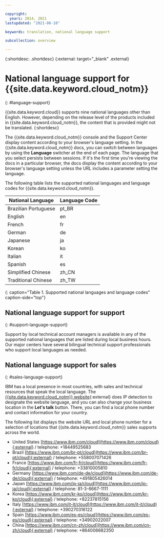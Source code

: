 ```yaml
---

copyright:
  years: 2014, 2021
lastupdated: "2021-06-10"

keywords: translation, national language support

subcollection: overview

---
```


{:shortdesc: .shortdesc}
{:external: target="_blank" .external}

# National language support for {{site.data.keyword.cloud_notm}}
{: #language-support}

{{site.data.keyword.cloud}} supports nine national languages other than English. However, depending on the release level of the products included in {{site.data.keyword.cloud_notm}}, the content that is provided might not be translated.
{:shortdesc}

The {{site.data.keyword.cloud_notm}} console and the Support Center display content according to your browser's language setting. In the {{site.data.keyword.cloud_notm}} docs, you can switch between languages by using the **Language** switcher at the end of each page. The language that you select persists between sessions. If it's the first time you're viewing the docs in a particular browser, the docs display the content according to your browser's language setting unless the URL includes a parameter setting the language.

The following table lists the supported national languages and language codes for {{site.data.keyword.cloud_notm}}.

| National Language | Language Code |
|----------|---------|
| Brazilian Portuguese | pt_BR |
| English | en |
| French | fr |
| German | de |
| Japanese | ja |
| Korean | ko |
| Italian | it |
| Spanish | es |
| Simplified Chinese | zh_CN |
| Traditional Chinese | zh_TW |
{: caption="Table 1. Supported national languages and language codes" caption-side="top"}

## National language support for support
{: #support-language-support}

Support by local technical account managers is available in any of the supported national languages that are listed during local business hours. Our major centers have several bilingual technical support professionals who support local languages as needed. 

## National language support for sales
{: #sales-language-support}

IBM has a local presence in most countries, with sales and technical resources that speak the local language. The [{{site.data.keyword.cloud_notm}} website](https://www.ibm.com/cloud){:external} does IP detection to designate the website language, and you can also change your business location in the **Let's talk** button. There, you can find a local phone number and contact information for your country. 

The following list displays the website URL and local phone number for a selection of locations that {{site.data.keyword.cloud_notm}} sales supports across the world.

* United States [https://www.ibm.com/cloud](https://www.ibm.com/cloud){:external} / telephone: +18449525683
* Brazil [https://www.ibm.com/br-pt/cloud](https://www.ibm.com/br-pt/cloud){:external} / telephone: +558007071426
* France [https://www.ibm.com/fr-fr/cloud](https://www.ibm.com/fr-fr/cloud){:external} / telephone: +33810005810 
* Germany [https://www.ibm.com/de-de/cloud](https://www.ibm.com/de-de/cloud){:external} / telephone: +491805426014
* Japan [https://www.ibm.com/jp-ja/cloud](https://www.ibm.com/jp-ja/cloud){:external} / telephone: 81-3-6667-1111
* Korea [https://www.ibm.com/kr-ko/cloud](https://www.ibm.com/kr-ko/cloud){:external} / telephone: +82237815156
* Italy [https://www.ibm.com/it-it/cloud](https://www.ibm.com/it-it/cloud){:external} / telephone: +390270316122
* Spain [https://www.ibm.com/es-es/cloud](https://www.ibm.com/es-es/cloud){:external} / telephone: +34902022007 
* China [https://www.ibm.com/cn-zh/cloud](https://www.ibm.com/cn-zh/cloud){:external} / telephone: +864006682350 
